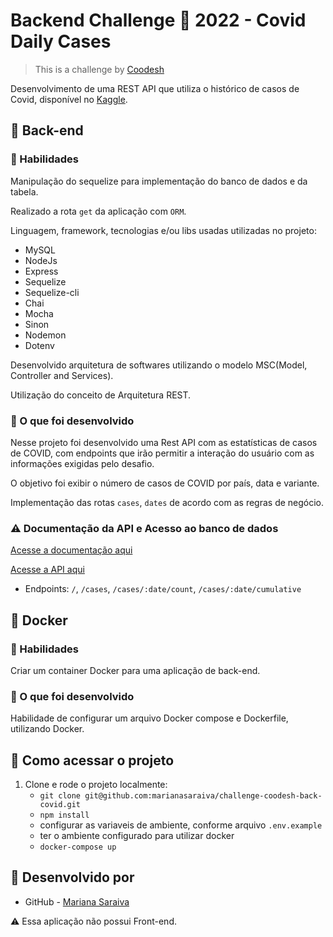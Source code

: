 # Backend Challenge 🏅 2022 - Covid Daily Cases

> This is a challenge by [Coodesh](https://coodesh.com/)

Desenvolvimento de uma REST API que utiliza o histórico de casos de Covid, disponível no [Kaggle](https://www.kaggle.com/datasets/yamqwe/omicron-covid19-variant-daily-cases).

## :pushpin: Back-end

### :wrench: Habilidades

Manipulação do sequelize para implementação do banco de dados e da tabela.

Realizado a rota `get` da aplicação com `ORM`.

Linguagem, framework, tecnologias e/ou libs usadas utilizadas no projeto:

  - MySQL
  - NodeJs
  - Express
  - Sequelize
  - Sequelize-cli
  - Chai
  - Mocha
  - Sinon
  - Nodemon
  - Dotenv

Desenvolvido arquitetura de softwares utilizando o modelo MSC(Model, Controller and Services).

Utilização do conceito de Arquitetura REST.


### :wrench: O que foi desenvolvido

Nesse projeto foi desenvolvido uma Rest API com as estatísticas de casos de COVID, com endpoints que irão permitir a interação do usuário com as informações exigidas pelo desafio.

O objetivo foi exibir o número de casos de COVID por país, data e variante.

Implementação das rotas `cases`, `dates` de acordo com as regras de negócio.


### :warning: Documentação da API e Acesso ao banco de dados

[Acesse a documentação aqui](https://documenter.getpostman.com/view/20097451/Uz5CNeSc)

[Acesse a API aqui](https://challenge-coodesh-covid-2022.herokuapp.com/)

- Endpoints: `/`, `/cases`, `/cases/:date/count`, `/cases/:date/cumulative`


## :pushpin: Docker

### :wrench: Habilidades

Criar um container Docker para uma aplicação de back-end.


### :wrench: O que foi desenvolvido

Habilidade de configurar um arquivo Docker compose e Dockerfile, utilizando Docker.


## :pushpin: Como acessar o projeto

1. Clone e rode o projeto localmente:
    * `git clone git@github.com:marianasaraiva/challenge-coodesh-back-covid.git`
    * `npm install`
    * configurar as variaveis de ambiente, conforme arquivo `.env.example`
    * ter o ambiente configurado para utilizar docker
    * `docker-compose up`


## :thought_balloon: Desenvolvido por  

- GitHub - [Mariana Saraiva](https://github.com/marianasaraiva)


:warning: Essa aplicação não possui Front-end.